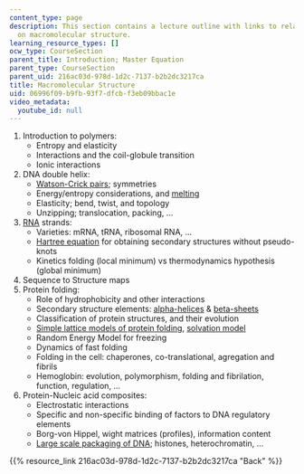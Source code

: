 ```yaml
---
content_type: page
description: This section contains a lecture outline with links to related materials
  on macromolecular structure.
learning_resource_types: []
ocw_type: CourseSection
parent_title: Introduction; Master Equation
parent_type: CourseSection
parent_uid: 216ac03d-978d-1d2c-7137-b2b2dc3217ca
title: Macromolecular Structure
uid: 06996f09-b9fb-93f7-dfcb-f3eb09bbac1e
video_metadata:
  youtube_id: null
---
```


1.  Introduction to polymers:
    *   Entropy and elasticity
    *   Interactions and the coil-globule transition
    *   Ionic interactions
2.  DNA double helix:
    *   [Watson-Crick pairs](http://online.itp.ucsb.edu/online/infobio01/tang/oh/02.html); symmetries
    *   Energy/entropy considerations, and [melting](http://online.itp.ucsb.edu/online/infobio01/tang/oh/03.html)
    *   Elasticity; bend, twist, and topology
    *   Unzipping; translocation, packing, …
3.  [RNA](http://en.wikipedia.org/wiki/RNA) strands:
    *   Varieties: mRNA, tRNA, ribosomal RNA, …
    *   [Hartree equation](http://online.itp.ucsb.edu/online/infobio01/bundschuh1/oh/115.html) for obtaining secondary structures without pseudo-knots
    *   Kinetics folding (local minimum) vs thermodynamics hypothesis (global minimum)
4.  Sequence to Structure maps
5.  Protein folding:
    *   Role of hydrophobicity and other interactions
    *   Secondary structure elements: [alpha-helices](http://online.itp.ucsb.edu/online/infobio01/stormo2/oh/307.html) & [beta-sheets](http://online.itp.ucsb.edu/online/infobio01/stormo2/oh/308.html)
    *   Classification of protein structures, and their evolution
    *   [Simple lattice models of protein folding](http://online.itp.ucsb.edu/online/infobio01/dill/oh/02.html), [solvation model](http://online.itp.ucsb.edu/online/infobio01/tang1/oh/15.html)
    *   Random Energy Model for freezing
    *   Dynamics of fast folding
    *   Folding in the cell: chaperones, co-translational, agregation and fibrils
    *   Hemoglobin: evolution, polymorphism, folding and fibrilation, function, regulation, …
6.  Protein-Nucleic acid composites:
    *   Electrostatic interactions
    *   Specific and non-specific binding of factors to DNA regulatory elements
    *   Borg-von Hippel, wight matrices (profiles), information content
    *   [Large scale packaging of DNA](http://online.itp.ucsb.edu/online/infobio01/stormo/oh/10.html); histones, heterochromatin, …

{{% resource_link 216ac03d-978d-1d2c-7137-b2b2dc3217ca "Back" %}}